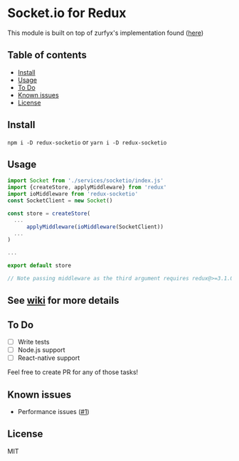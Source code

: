 # Socket.io for Redux

This module is built on top of zurfyx's implementation found ([here](https://stackoverflow.com/questions/37876889/react-redux-and-websockets-with-socket-io))

## Table of contents
* [Install](#install)
* [Usage](#usage)
* [To Do](#to-do)
* [Known issues](#known-issues)
* [License](#license)

## Install
`npm i -D redux-socketio` or `yarn i -D redux-socketio`

## Usage
```javascript
import Socket from './services/socketio/index.js'
import {createStore, applyMiddleware} from 'redux'
import ioMiddleware from 'redux-socketio'
const SocketClient = new Socket()

const store = createStore(
  ... 
      applyMiddleware(ioMiddleware(SocketClient))
  ... 
)

...

export default store

// Note passing middleware as the third argument requires redux@>=3.1.0
```

## See [wiki](https://github.com/pak11273/redux-socketio/wiki) for more details 

## To Do
- [ ] Write tests
- [ ] Node.js support
- [ ] React-native support

Feel free to create PR for any of those tasks!

## Known issues
* Performance issues ([#1](https://github.com/pak11273/redux-socketio/issues/1))

## License
MIT
